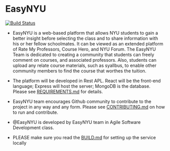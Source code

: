# EasyNYU

[![Build Status](https://travis-ci.com/nyu-software-engineering/fall-2019-easy-nyu.svg?branch=master)](https://travis-ci.com/nyu-software-engineering/fall-2019-easy-nyu)

- EasyNYU is a web-based platform that allows NYU students to gain a better insight before selecting the class and to share information with his or her fellow schoolmates. It can be viewed as an extended platform of Rate My Professors, Course Hero, and NYU Forum. The EasyNYU Team is dedicated to creating a community that students can freely comment on courses, and associated professors. Also, students can upload any relate course materials, such as syallbus, to enable other community members to find the course that worthes the tuition.

- The platform will be developed in Rest APL. React will be the front-end language; Express will host the server; MongoDB is the database. Please see [REQUIREMENTS.md](https://github.com/nyu-software-engineering/fall-2019-easy-nyu/blob/master/REQUIREMENTS.md) for details.

- EasyNYU team encourages Github community to contribute to the project in any way and any form. Please see [CONTRIBUTING.md](https://github.com/nyu-software-engineering/fall-2019-easy-nyu/blob/master/CONTRIBUTING.md) on how to run and contribute.

- @EasyNYU is developed by EasyNYU team in Agile Software Development class.

- PLEASE make sure you read the [BUILD.md](https://github.com/nyu-software-engineering/fall-2019-easy-nyu/blob/spike/13%2C17%2C18/project-setup/BUILD.md) for setting up the service locally
